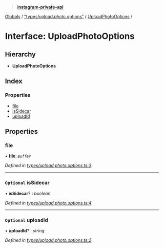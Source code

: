 > **[instagram-private-api](../README.md)**

[Globals](../README.md) / ["types/upload.photo.options"](../modules/_types_upload_photo_options_.md) / [UploadPhotoOptions](_types_upload_photo_options_.uploadphotooptions.md) /

# Interface: UploadPhotoOptions

## Hierarchy

* **UploadPhotoOptions**

## Index

### Properties

* [file](_types_upload_photo_options_.uploadphotooptions.md#file)
* [isSidecar](_types_upload_photo_options_.uploadphotooptions.md#optional-issidecar)
* [uploadId](_types_upload_photo_options_.uploadphotooptions.md#optional-uploadid)

## Properties

###  file

• **file**: *`Buffer`*

*Defined in [types/upload.photo.options.ts:3](https://github.com/dilame/instagram-private-api/blob/01eb399/src/types/upload.photo.options.ts#L3)*

___

### `Optional` isSidecar

• **isSidecar**? : *boolean*

*Defined in [types/upload.photo.options.ts:4](https://github.com/dilame/instagram-private-api/blob/01eb399/src/types/upload.photo.options.ts#L4)*

___

### `Optional` uploadId

• **uploadId**? : *string*

*Defined in [types/upload.photo.options.ts:2](https://github.com/dilame/instagram-private-api/blob/01eb399/src/types/upload.photo.options.ts#L2)*